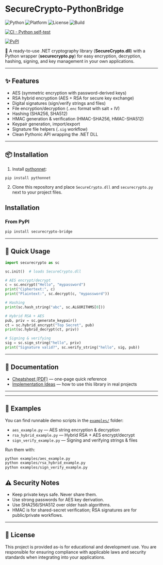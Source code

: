 # SecureCrypto-PythonBridge

![Python](https://img.shields.io/badge/python-3.9%2B-blue)
![Platform](https://img.shields.io/badge/platform-Windows%20%7C%20Linux%20%7C%20macOS-lightgrey)
![License](https://img.shields.io/badge/license-MIT-green)
![Build](https://img.shields.io/badge/build-passing-brightgreen)


[![CI - Python self-test](https://github.com/nitestryker/SecureCrypto-PythonBridge/actions/workflows/test.yml/badge.svg)](https://github.com/nitestryker/SecureCrypto-PythonBridge/actions/workflows/test.yml)

[![PyPI](https://img.shields.io/pypi/v/securecrypto-bridge)](https://pypi.org/project/securecrypto-bridge/)



🔐 A ready-to-use .NET cryptography library (**SecureCrypto.dll**) with a Python wrapper (**securecrypto.py**) for easy encryption, decryption, hashing, signing, and key management in your own applications.

---

## ✨ Features
- AES (symmetric encryption with password-derived keys)
- RSA hybrid encryption (AES + RSA for secure key exchange)
- Digital signatures (sign/verify strings and files)
- File encryption/decryption (`.enc` format with salt + IV)
- Hashing (SHA256, SHA512)
- HMAC generation & verification (HMAC-SHA256, HMAC-SHA512)
- Keypair generation, import/export
- Signature file helpers (`.sig` workflow)
- Clean Pythonic API wrapping the .NET DLL

---

## 📦 Installation

1. Install [pythonnet](https://github.com/pythonnet/pythonnet):

```bash
pip install pythonnet
```

2. Clone this repository and place `SecureCrypto.dll` and `securecrypto.py` next to your project files.


## Installation

### From PyPI 

```bash
pip install securecrypto-bridge
```

---


## 🚀 Quick Usage

```python
import securecrypto as sc

sc.init()  # loads SecureCrypto.dll

# AES encrypt/decrypt
c = sc.encrypt("Hello", "mypassword")
print("Ciphertext:", c)
print("Plaintext:", sc.decrypt(c, "mypassword"))

# Hashing
print(sc.hash_string("abc", sc.ALGORITHMS[0]))

# Hybrid RSA + AES
pub, priv = sc.generate_keypair()
ct = sc.hybrid_encrypt("Top Secret", pub)
print(sc.hybrid_decrypt(ct, priv))

# Signing & verifying
sig = sc.sign_string("hello", priv)
print("Signature valid?", sc.verify_string("hello", sig, pub))
```

---

## 📘 Documentation

- [Cheatsheet (PDF)](securecrypto_cheatsheet.pdf) — one-page quick reference  
- [Implementation Ideas](IMPLEMENTATION_IDEAS.md) — how to use this library in real projects  

---


---

## 📂 Examples

You can find runnable demo scripts in the [`examples/`](examples) folder:

- `aes_example.py` — AES string encryption & decryption
- `rsa_hybrid_example.py` — Hybrid RSA + AES encrypt/decrypt
- `sign_verify_example.py` — Signing and verifying strings & files

Run them with:

```bash
python examples/aes_example.py
python examples/rsa_hybrid_example.py
python examples/sign_verify_example.py
```

## ⚠️ Security Notes
- Keep private keys safe. Never share them.
- Use strong passwords for AES key derivation.
- Use SHA256/SHA512 over older hash algorithms.
- HMAC is for shared-secret verification; RSA signatures are for public/private workflows.

---

## 📄 License
This project is provided as-is for educational and development use. You are responsible for ensuring compliance with applicable laws and security standards when integrating into your applications.
